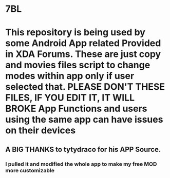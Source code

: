 # 7BL

<h1>This repository is being used by some Android App related Provided in XDA Forums. These are just copy and movies files script to change modes within app only if user selected that. PLEASE DON'T THESE FILES, IF YOU EDIT IT, IT WILL BROKE App Functions and users using the same app can have issues on their devices</h1>

<h2>A BIG THANKS to tytydraco for his APP Source.</h2>
<h3>I pulled it and modified the whole app to make my free MOD more customizable</h3>
